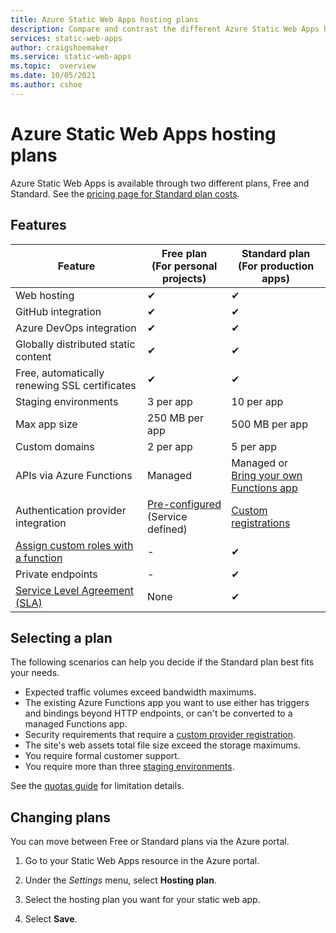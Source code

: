 ```yaml
---
title: Azure Static Web Apps hosting plans
description: Compare and contrast the different Azure Static Web Apps hosting plans.
services: static-web-apps
author: craigshoemaker
ms.service: static-web-apps
ms.topic:  overview
ms.date: 10/05/2021
ms.author: cshoe
---
```


# Azure Static Web Apps hosting plans

Azure Static Web Apps is available through two different plans, Free and Standard. See the [pricing page for Standard plan costs](https://azure.microsoft.com/pricing/details/app-service/static/).

## Features

| Feature | Free plan <br> (For personal projects) | Standard plan <br> (For production apps) |
| --- | --- | --- |
| Web hosting | ✔ | ✔ |
| GitHub integration | ✔ | ✔ |
| Azure DevOps integration | ✔ | ✔ |
| Globally distributed static content | ✔ | ✔ |
| Free, automatically renewing SSL certificates | ✔ | ✔ |
| Staging environments | 3 per app | 10 per app |
| Max app size | 250 MB per app | 500 MB per app |
| Custom domains | 2 per app | 5 per app |
| APIs via Azure Functions | Managed | Managed or<br>[Bring your own Functions app](functions-bring-your-own.md) |
| Authentication provider integration | [Pre-configured](authentication-authorization.yml)<br>(Service defined) | [Custom registrations](authentication-custom.md) |
| [Assign custom roles with a function](authentication-custom.md#manage-roles) | - | ✔ |
| Private endpoints | - | ✔ |
| [Service Level Agreement (SLA)](https://azure.microsoft.com/support/legal/sla/app-service-static/v1_0/) | None  | ✔ |

## Selecting a plan

The following scenarios can help you decide if the Standard plan best fits your needs.

- Expected traffic volumes exceed bandwidth maximums.
- The existing Azure Functions app you want to use either has triggers and bindings beyond HTTP endpoints, or can't be converted to a managed Functions app.
- Security requirements that require a [custom provider registration](authentication-custom.md).
- The site's web assets total file size exceed the storage maximums.
- You require formal customer support.
- You require more than three [staging environments](review-publish-pull-requests.md).

See the [quotas guide](quotas.md) for limitation details.

## Changing plans

You can move between Free or Standard plans via the Azure portal.

1. Go to your Static Web Apps resource in the Azure portal.

1. Under the _Settings_ menu, select **Hosting plan**.

1. Select the hosting plan you want for your static web app.

1. Select **Save**.
